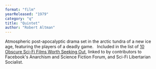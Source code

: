 ```yaml
---
format: "film"
yearReleased: "1979"
category: "q"
title: "Quintet"
author: "Robert Altman"
---
```

 Atmospheric post-apocalyptic drama set in the arctic tundra of a new ice age,  featuring the players of a deadly game.
  
 Included in the list of <a href="http://www.goliath.com/movies/10-obscure-sci-fi-films-worth-seeking-out/"> 10 Obscure Sci-Fi Films Worth Seeking Out</a>, linked to by contributors to  Facebook's Anarchism and Science Fiction Forum, and Sci-Fi Libertarian  Socialist.
  